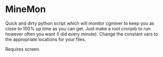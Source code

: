 MineMon
=======

Quick and dirty python script which will monitor cgminer to keep you as close to 100% up time as you can get. Just make a root cronjob to run however often you want (I did every minute). Change the constant vars to the appropriate locations for your files.

Requires screen.
